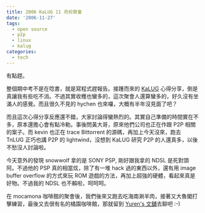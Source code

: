 ```yaml
---
title: 2006 KaLUG 11 月份聚會
date: '2006-11-27'
tags:
  - open source
  - p2p
  - linux
  - kalug
categories:
  - tech
---
```

有點趕。  
  
整個期中考不是在唸書，就是寫程式趕報告。接踵而來的 [KaLUG](http://kalug.linux.org.tw/) 心得分享，倒是真讓我有些吃不消。不過其實收穫也蠻多的，這次聚會人還算蠻多的，好久沒有坐滿人的感覺。而且很久不見的 hychen 也來囉，大概有半年沒見面了吧？  
  
而且這次心得分享反應還不錯，大家討論得蠻熱烈的。其實自己準備的時間實在不多，原本還擔心會有點冷勒。事後問黃大哥，原來他們公司也正在作跟 P2P 相關的案子。而 kevin 也正在 trace Bittorrent 的源碼，再加上今天沒來，跑去 TnLUG 正巧也講 P2P 的 lightwind，沒想到 KaLUG 研究 P2P 的人還真多，以後不愁沒人討論啦。  
  
今天意外的發現 snowwolf 拿的是 SONY PSP, 剛好跟我拿的 NDSL 是死對頭阿。不過他的 PSP 真的相當炫，除了有一堆 hack 過的東西以外，還有用 image buffer overflow 的方式來玩 ROM 遊戲的方法，再加上超強的硬體，看起來真是好物。不過我的 NDSL 也不賴啦，呵呵呵。  
  
在 mocamona 咖啡館的聚會後，我們後來又跑去吃海南涮羊肉，接著又大魯閣打擊練習，最後又去很有名的橘園咖啡館，那就留到 [Yuren's 文舖](http://yurenju.blogspot.com/)去聊吧 :-)